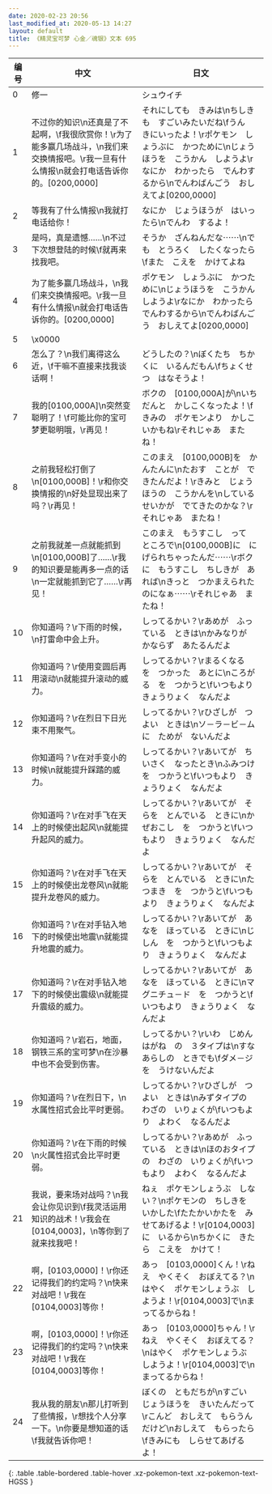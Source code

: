 ```yaml
---
date: 2020-02-23 20:56
last_modified_at: 2020-05-13 14:27
layout: default
title: 《精灵宝可梦 心金／魂银》文本 695
---
```

| 编号 | 中文 | 日文 |
| ---- | ---- | ---- |
| 0 | 修一 | シュウイチ |
| 1 | 不过你的知识\n还真是了不起啊，\f我很欣赏你！\r为了能多赢几场战斗，\n我们来交换情报吧。\r我一旦有什么情报\n就会打电话告诉你的。[0200,0000] | それにしても　きみは\nちしきも　すごいみたいだね\fうん　きにいったよ！\rポケモン　しょうぶに　かつために\nじょうほうを　こうかん　しようよ\rなにか　わかったら　でんわするから\nでんわばんごう　おしえてよ[0200,0000] |
| 2 | 等我有了什么情报\n我就打电话给你！ | なにか　じょうほうが　はいったら\nでんわ　するよ！ |
| 3 | 是吗，真是遗憾……\n不过下次想登陆的时候\f就再来找我吧。 | そうか　ざんねんだな⋯⋯\nでも　とうろく　したくなったら\fまた　こえを　かけてよね |
| 4 | 为了能多赢几场战斗，\n我们来交换情报吧。\r我一旦有什么情报\n就会打电话告诉你的。[0200,0000] | ポケモン　しょうぶに　かつために\nじょうほうを　こうかん　しようよ\rなにか　わかったら　でんわするから\nでんわばんごう　おしえてよ[0200,0000] |
| 5 | \x0000 |  |
| 6 | 怎么了？\n我们离得这么近，\f干嘛不直接来找我谈话啊！ | どうしたの？\nぼくたち　ちかくに　いるんだもん\fちょくせつ　はなそうよ！ |
| 7 | 我的[0100,000A]\n突然变聪明了！\f可能比你的宝可梦更聪明哦，\r再见！ | ボクの　[0100,000A]が\nいちだんと　かしこくなったよ！\fきみの　ポケモンより　かしこいかもね\rそれじゃあ　またね！ |
| 8 | 之前我轻松打倒了\n[0100,000B]！\r和你交换情报的\n好处显现出来了吗？\r再见！ | このまえ　[0100,000B]を　かんたんに\nたおす　ことが　できたんだよ！\rきみと　じょうほうの　こうかんを\nしている　せいかが　でてきたのかな？\rそれじゃあ　またね！ |
| 9 | 之前我就差一点就能抓到\n[0100,000B]了……\r我的知识要是能再多一点的话\n一定就能抓到它了……\r再见！ | このまえ　もうすこし　って　ところで\n[0100,000B]に　にげられちゃったんだ⋯⋯\rボクに　もうすこし　ちしきが　あれば\nきっと　つかまえられたのになぁ⋯⋯\rそれじゃあ　またね！ |
| 10 | 你知道吗？\r下雨的时候，\n打雷命中会上升。 | しってるかい？\rあめが　ふっている　ときは\nかみなりが　かならず　あたるんだよ |
| 11 | 你知道吗？\r使用变圆后再用滚动\n就能提升滚动的威力。 | しってるかい？\rまるくなる　を　つかった　あとに\nころがる　を　つかうと\fいつもより　きょうりょく　なんだよ |
| 12 | 你知道吗？\r在烈日下日光束不用聚气。 | しってるかい？\rひざしが　つよい　ときは\nソ－ラ－ビ－ムに　ためが　ないんだよ |
| 13 | 你知道吗？\r在对手变小的时候\n就能提升踩踏的威力。 | しってるかい？\rあいてが　ちいさく　なったとき\nふみつけ　を　つかうと\fいつもより　きょうりょく　なんだよ |
| 14 | 你知道吗？\r在对手飞在天上的时候使出起风\n就能提升起风的威力。 | しってるかい？\rあいてが　そらを　とんでいる　ときに\nかぜおこし　を　つかうと\fいつもより　きょうりょく　なんだよ |
| 15 | 你知道吗？\r在对手飞在天上的时候使出龙卷风\n就能提升龙卷风的威力。 | しってるかい？\rあいてが　そらを　とんでいる　ときに\nたつまき　を　つかうと\fいつもより　きょうりょく　なんだよ |
| 16 | 你知道吗？\r在对手钻入地下的时候使出地震\n就能提升地震的威力。 | しってるかい？\rあいてが　あなを　ほっている　ときに\nじしん　を　つかうと\fいつもより　きょうりょく　なんだよ |
| 17 | 你知道吗？\r在对手钻入地下的时候使出震级\n就能提升震级的威力。 | しってるかい？\rあいてが　あなを　ほっている　ときに\nマグニチュ－ド　を　つかうと\fいつもより　きょうりょく　なんだよ |
| 18 | 你知道吗？\r岩石，地面，钢铁三系的宝可梦\n在沙暴中也不会受到伤害。 | しってるかい？\rいわ　じめん　はがね　の　３タイプは\nすなあらしの　ときでも\fダメ－ジを　うけないんだよ |
| 19 | 你知道吗？\r在烈日下，\n水属性招式会比平时更弱。 | しってるかい？\rひざしが　つよい　ときは\nみずタイプの　わざの　いりょくが\fいつもより　よわく　なるんだよ |
| 20 | 你知道吗？\r在下雨的时候\n火属性招式会比平时更弱。 | しってるかい？\rあめが　ふっている　ときは\nほのおタイプの　わざの　いりょくが\fいつもより　よわく　なるんだよ |
| 21 | 我说，要来场对战吗？\n我会让你见识到\f我灵活运用知识的战术！\r我会在[0104,0003]，\n等你到了就来找我吧！ | ねぇ　ポケモンしょうぶ　しない？\nポケモンの　ちしきを　いかした\fたたかいかたを　みせてあげるよ！\r[0104,0003]に　いるから\nちかくに　きたら　こえを　かけて！ |
| 22 | 啊，[0103,0000]！\r你还记得我们的约定吗？\n快来对战吧！\r我在[0104,0003]等你！ | あっ　[0103,0000]くん！\rねえ　やくそく　おぼえてる？\nはやく　ポケモンしょうぶ　しようよ！\r[0104,0003]で\nまってるからね！ |
| 23 | 啊，[0103,0000]！\r你还记得我们的约定吗？\n快来对战吧！\r我在[0104,0003]等你！ | あっ　[0103,0000]ちゃん！\rねえ　やくそく　おぼえてる？\nはやく　ポケモンしょうぶ　しようよ！\r[0104,0003]で\nまってるからね！ |
| 24 | 我从我的朋友\n那儿打听到了些情报，\r想找个人分享一下。\n你要是想知道的话\f我就告诉你吧！ | ぼくの　ともだちが\nすごい　じょうほうを　きいたんだって\rこんど　おしえて　もらうんだけど\nおしえて　もらったら\fきみにも　しらせてあげるよ！ |
{: .table .table-bordered .table-hover .xz-pokemon-text .xz-pokemon-text-HGSS }